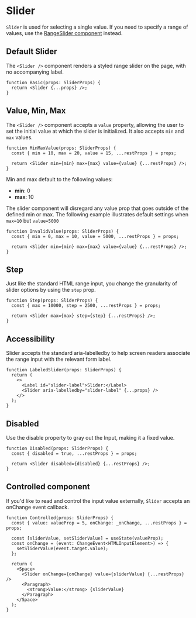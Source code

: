 # Slider

`Slider` is used for selecting a single value. If you need to specify a range of values, use the [RangeSlider component](?path=/docs/docs-rangeslider--docs) instead.

## Default Slider

The `<Slider />` component renders a styled range slider on the page, with no accompanying label.

```tsx
function Basic(props: SliderProps) {
  return <Slider {...props} />;
}
```

## Value, Min, Max

The `<Slider />` component accepts a `value` property, allowing the user to set the initial value at which the slider is initialized.
It also accepts `min` and `max` values.

```tsx
function MinMaxValue(props: SliderProps) {
  const { min = 10, max = 20, value = 15, ...restProps } = props;

  return <Slider min={min} max={max} value={value} {...restProps} />;
}
```

Min and max default to the following values:

- **min**: 0
- **max**: 10

The slider component will disregard any value prop that goes outside of the defined min or max. The following example illustrates default settings when `max=10` but `value=5000`

```tsx
function InvalidValue(props: SliderProps) {
  const { min = 0, max = 10, value = 5000, ...restProps } = props;

  return <Slider min={min} max={max} value={value} {...restProps} />;
}
```

## Step

Just like the standard HTML range input, you change the granularity of slider options by using the `step` prop.

```tsx
function Step(props: SliderProps) {
  const { max = 10000, step = 2500, ...restProps } = props;

  return <Slider max={max} step={step} {...restProps} />;
}
```

## Accessibility

Slider accepts the standard aria-labelledby to help screen readers associate the range input with the relevant form label.

```tsx
function LabeledSlider(props: SliderProps) {
  return (
    <>
      <Label id="slider-label">Slider:</Label>
      <Slider aria-labelledby="slider-label" {...props} />
    </>
  );
}
```

## Disabled

Use the disable property to gray out the Input, making it a fixed value.

```tsx
function Disabled(props: SliderProps) {
  const { disabled = true, ...restProps } = props;

  return <Slider disabled={disabled} {...restProps} />;
}
```

## Controlled component

If you'd like to read and control the input value externally, `Slider` accepts an onChange event callback.

```tsx
function Controlled(props: SliderProps) {
  const { value: valueProp = 5, onChange: _onChange, ...restProps } = props;

  const [sliderValue, setSliderValue] = useState(valueProp);
  const onChange = (event: ChangeEvent<HTMLInputElement>) => {
    setSliderValue(event.target.value);
  };

  return (
    <Space>
      <Slider onChange={onChange} value={sliderValue} {...restProps} />
      <Paragraph>
        <strong>Value:</strong> {sliderValue}
      </Paragraph>
    </Space>
  );
}
```

